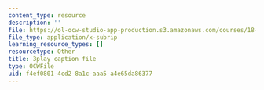 ```yaml
---
content_type: resource
description: ''
file: https://ol-ocw-studio-app-production.s3.amazonaws.com/courses/18-06sc-linear-algebra-fall-2011/f4ef08014cd28a1caaa5a4e65da86377_0oBJN8F616U.srt
file_type: application/x-subrip
learning_resource_types: []
resourcetype: Other
title: 3play caption file
type: OCWFile
uid: f4ef0801-4cd2-8a1c-aaa5-a4e65da86377
---
```

